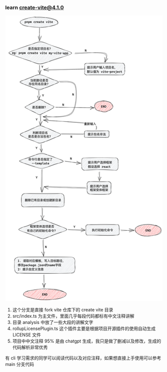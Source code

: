 ### learn create-vite@4.1.0

![create-vite 构建流程图](./src/excalidraw/vite.png)

1. 这个分支是直接 fork vite 仓库下的 create vite 目录
2. src/index.ts 为主文件，里面几乎每段代码都标有中文注释讲解
3. 目录 analysis 中放了一些大段的讲解文字
4. rollupLicensePlugin.ts 这个插件主要是根据项目开源插件的使用自动生成 LICENSE 文件
5. 项目中中文注释 95% 是由 chatgpt 生成，我只是做了删减以及修改，生成的代码解析非常优秀

有 cli 学习需求的同学可以阅读代码以及对应注释，如果想直接上手使用可以参考 main 分支代码
